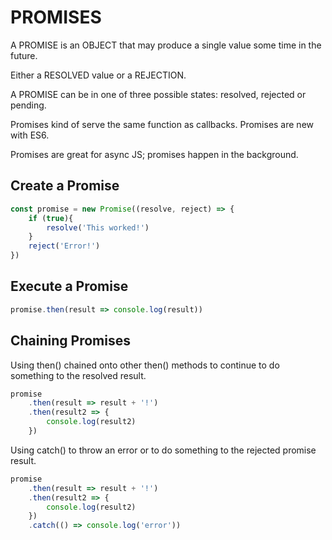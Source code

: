 # PROMISES

A PROMISE is an OBJECT that may produce a single value some time in the future. 

Either a RESOLVED value or a REJECTION. 

A PROMISE can be in one of three possible states: resolved, rejected or pending. 

Promises kind of serve the same function as callbacks. Promises are new with ES6. 

Promises are great for async JS; promises happen in the background. 

## Create a Promise

```js
const promise = new Promise((resolve, reject) => {
    if (true){
        resolve('This worked!')
    }
    reject('Error!')
})
```

## Execute a Promise

```js
promise.then(result => console.log(result))
```

## Chaining Promises

Using then() chained onto other then() methods to continue to do something to the resolved result. 

```js
promise
    .then(result => result + '!')
    .then(result2 => {
        console.log(result2)
    })
```

Using catch() to throw an error or to do something to the rejected promise result.

```js
promise
    .then(result => result + '!')
    .then(result2 => {
        console.log(result2)
    })
    .catch(() => console.log('error'))
```
